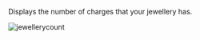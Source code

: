 Displays the number of charges that your jewellery has.

![jewellerycount](https://user-images.githubusercontent.com/2388657/39968816-0a25fe68-56a1-11e8-8cc5-e2e83f5d9f00.png)
